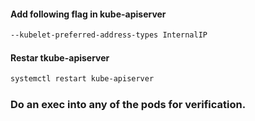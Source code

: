 #### Add following flag in kube-apiserver

```sh
--kubelet-preferred-address-types InternalIP 
```
#### Restar tkube-apiserver
```sh
systemctl restart kube-apiserver
```
### Do an exec into any of the pods for verification.
